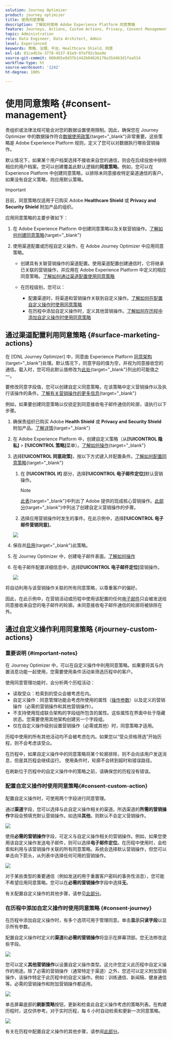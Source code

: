 ```yaml
---
solution: Journey Optimizer
product: journey optimizer
title: 使用同意策略
description: 了解如何使用 Adobe Experience Platform 同意策略
feature: Journeys, Actions, Custom Actions, Privacy, Consent Management
topic: Administration
role: Data Engineer, Data Architect, Admin
level: Experienced
keywords: 策略、治理、平台、Healthcare Shield、同意
exl-id: 01ca4b3e-3778-4537-81e9-97ef92c9aa9e
source-git-commit: 060d65e8d3fb1442b04626170a35d463d1faa514
workflow-type: ht
source-wordcount: '1242'
ht-degree: 100%

---
```


# 使用同意策略 {#consent-management}

贵组织或法律法规可能会对您的数据设置使用限制。因此，确保您在 Journey Optimizer 中的数据操作符合[数据使用政策](https://experienceleague.adobe.com/docs/experience-platform/data-governance/policies/overview.html?lang=zh-Hans){target="_blank"}非常重要。这些策略是 Adobe Experience Platform 规则，定义了您可以对数据执行哪些营销操作。

默认情况下，如果某个用户档案选择不接收来自您的通信，则会在后续投放中排除相应的用户档案。您可以创建覆盖此默认逻辑的&#x200B;**同意策略**。例如，您可以在 Experience Platform 中创建同意策略，以排除未同意接收特定渠道通信的客户。如果没有自定义策略，则应用默认策略。

>[!IMPORTANT]
>
>目前，同意策略仅适用于已购买 Adobe **Healthcare Shield** 或 **Privacy and Security Shield** 附加产品的组织。

应用同意策略的主要步骤如下：

1. 在 Adobe Experience Platform 中创建同意策略以及关联营销操作。[了解如何创建同意策略](https://experienceleague.adobe.com/docs/experience-platform/data-governance/policies/user-guide.html?lang=zh-Hans#consent-policy){target="_blank"}

2. 使用渠道配置或历程自定义操作，在 Adobe Journey Optimizer 中应用同意策略。

   * 创建具有关联营销操作的渠道配置。使用渠道配置创建通信时，它将继承已关联的营销操作，并应用在 Adobe Experience Platform 中定义的相应同意策略。[了解如何通过渠道配置使用同意策略](#surface-marketing-actions)

   * 在历程级别，您可以：

      * 配置渠道时，将渠道和营销操作关联到自定义操作。[了解如何在配置自定义操作时使用同意策略](#consent-custom-action)
      * 在历程中添加自定义操作时，定义其他营销操作。[了解如何在历程中添加自定义操作时使用同意策略](#consent-journey)

## 通过渠道配置利用同意策略 {#surface-marketing-actions}

在 [!DNL Journey Optimizer] 中，同意由 Experience Platform [同意架构](https://experienceleague.adobe.com/docs/experience-platform/xdm/field-groups/profile/consents.html?lang=zh-Hans){target="_blank"}处理。默认情况下，同意字段的值为空，并视为同意接收您的通信。载入时，您可将此默认值修改为[此处](https://experienceleague.adobe.com/docs/experience-platform/xdm/data-types/consents.html?lang=zh-Hans#choice-values){target="_blank"}列出的可能值之一。

要修改同意字段值，您可以创建自定义同意策略，在该策略中定义营销操作以及执行该操作的条件。[了解有关营销操作的更多信息](https://experienceleague.adobe.com/docs/experience-platform/data-governance/policies/overview.html?lang=zh-Hans#marketing-actions){target="_blank"}

例如，如果要创建同意策略以仅锁定到同意接收电子邮件通信的轮廓，请执行以下步骤。

1. 确保贵组织已购买 Adobe **Health Shield** 或 **Privacy and Security Shield** 附加产品。[了解详情](https://experienceleague.adobe.com/docs/events/customer-data-management-voices-recordings/governance/healthcare-shield.html?lang=zh-Hans){target="_blank"}

1. 在 Adobe Experience Platform 中，创建自定义策略（从&#x200B;**[!UICONTROL 隐私]** > **[!UICONTROL 策略]**&#x200B;菜单）。[了解如何操作](https://experienceleague.adobe.com/docs/experience-platform/data-governance/policies/user-guide.html?lang=zh-Hans#create-policy){target="_blank"}

   <!--![](assets/consent-policy-create.png)-->

1. 选择&#x200B;**[!UICONTROL 同意政策]**，按以下方式键入并配置条件。[了解如何配置同意策略](https://experienceleague.adobe.com/docs/experience-platform/data-governance/policies/user-guide.html?lang=zh-Hans#consent-policy){target="_blank"}

   1. 在 **[!UICONTROL If]** 部分，选择&#x200B;**[!UICONTROL 电子邮件定位]**&#x200B;默认营销操作。

      <!--![](assets/consent-policy-marketing-action.png)-->

      >[!NOTE]
      >
      >[此表](https://experienceleague.adobe.com/docs/experience-platform/data-governance/policies/overview.html?lang=zh-Hans#core-actions){target="_blank"}中列出了 Adobe 提供的现成核心营销操作。[此部分](https://experienceleague.adobe.com/docs/experience-platform/data-governance/policies/user-guide.html?lang=zh-Hans#create-marketing-action){target="_blank"}中列出了创建自定义营销操作的步骤。

   1. 选择应用营销操作时发生的事件。在此示例中，选择&#x200B;**[!UICONTROL 电子邮件营销同意]**。

   ![](assets/consent-policy-then.png)

1. 保存并[启用](https://experienceleague.adobe.com/docs/experience-platform/data-governance/policies/user-guide.html?lang=zh-Hans#enable){target="_blank"}此策略。

1. 在 Journey Optimizer 中，创建电子邮件表面。[了解如何操作](../configuration/channel-surfaces.md#create-channel-surface)

1. 在电子邮件配置详细信息中，选择&#x200B;**[!UICONTROL 电子邮件定位]**&#x200B;营销操作。

   ![](assets/surface-marketing-action.png)

将自动利用与该营销操作关联的所有同意策略，以尊重客户的偏好。

因此，在此示例中，在营销活动或历程中使用该配置的任何[电子邮件](../email/create-email.md)只会被发送给同意接收来自您的电子邮件的轮廓。未同意接收电子邮件通信的轮廓将被排除在外。

## 通过自定义操作利用同意策略 {#journey-custom-actions}

### 重要说明 {#important-notes}

在 Journey Optimizer 中，可以在自定义操作中利用同意策略。如果要将其与内置消息功能一起使用，您需要使用条件活动来筛选历程中的客户。

使用同意管理功能时，会分析两个历程活动：

* 读取受众：检索到的受众会被考虑在内。
* 自定义操作：同意管理功能会考虑所使用的属性（[操作参数](../action/about-custom-action-configuration.md#define-the-message-parameters)）以及定义的营销操作（必需的营销操作和其他营销操作）。
* 不支持使用现成联合架构的字段组所包含的属性。这些属性在界面中处于隐藏状态。您需要使用其他架构创建另一个字段组。
* 仅在自定义操作级别设置营销操作（必需或其他）时，同意策略才适用。

历程中使用的所有其他活动均不会被考虑在内。如果您以“受众资格筛选”开始历程，则不会考虑该受众。

在历程中，如果自定义操作中的同意策略将某个轮廓排除，则不会向该用户发送消息，但是其历程会继续运行。 使用条件时，轮廓不会转到超时和错误路径。

在刷新位于历程中的自定义操作中的策略之前，请确保您的历程没有错误。

<!--
There are two types of latency regarding the use of consent policies:

* **User latency**: the delay from the time a profile changes a consent settings to the moment it is applied in Experience Platform. This can take up to 48h. 
* **Consent policy latency**: the delay from the time a consent policy is created or updated to the moment it is applied. This can take up to 6 hours
-->

### 配置自定义操作时使用同意策略{#consent-custom-action}

配置自定义操作时，可使用两个字段进行同意管理。

通过&#x200B;**渠道**&#x200B;字段，您可以选择与此自定义操作相关的渠道。所选渠道的&#x200B;**所需的营销操作**&#x200B;字段会预填充默认营销操作。如选择&#x200B;**其他**，则默认不会定义营销操作。

![](assets/consent1.png)

使用&#x200B;**必需的营销操作**&#x200B;字段，可定义与自定义操作相关的营销操作。例如，如果您使用该自定义操作发送电子邮件，则可以选择&#x200B;**电子邮件定位**。在历程中使用时，会检索和利用与该营销操作关联的所有同意策略。系统会选择默认营销操作，但您可以单击向下箭头，从列表中选择任何可用的营销操作。

![](assets/consent2.png)

对于某些类型的重要通信（例如发送的用于重置客户密码的事务性消息），您可能不希望应用同意策略。您可以在&#x200B;**必需的营销操作**&#x200B;字段中选择&#x200B;**无**。

有关配置自定义操作的其他步骤，请参见[此部分](../action/about-custom-action-configuration.md#consent-management)。

### 在历程中添加自定义操作时使用同意策略 {#consent-journey}

在历程中添加自定义操作时，有多个选项可用于管理同意。单击&#x200B;**显示只读字段**&#x200B;以显示所有参数。

配置自定义操作时定义的&#x200B;**渠道**&#x200B;和&#x200B;**必需的营销操作**&#x200B;将显示在屏幕顶部。您无法修改这些字段。

![](assets/consent4.png)

您可以定义&#x200B;**其他营销操作**&#x200B;以设置自定义操作类型。这允许您定义此历程中自定义操作的用途。除了必需的营销操作（通常特定于渠道）之外，您还可以定义附加营销操作，该操作特定于此历程中的自定义操作。例如：训练通信、新闻稿、健身通信等。必需的营销操作和附加营销操作都适用。

![](assets/consent3.png)

单击屏幕底部的&#x200B;**刷新策略**&#x200B;按钮，更新和检查此自定义操作考虑的策略列表。在构建历程时，这仅供参考。对于实时历程，每 6 小时自动检索和更新一次同意策略。

![](assets/consent5.png)

<!--
The following data is taken into account for consent:

* marketing actions and additional marketing actions defined in the custom action
* action parameters defined in the custom action, see this [section](../action/about-custom-action-configuration.md#define-the-message-parameters) 
* attributes used as criteria in a segment when the journey starts with a Read segment, see this [section](../building-journeys/read-audience.md) 

>[!NOTE]
>
>Please note that there can be a latency when updating the list of policies applied, refer to this [this section](../action/consent.md#important-notes).
-->

有关在历程中配置自定义操作的其他步骤，请参阅[此部分](../building-journeys/using-custom-actions.md)。
